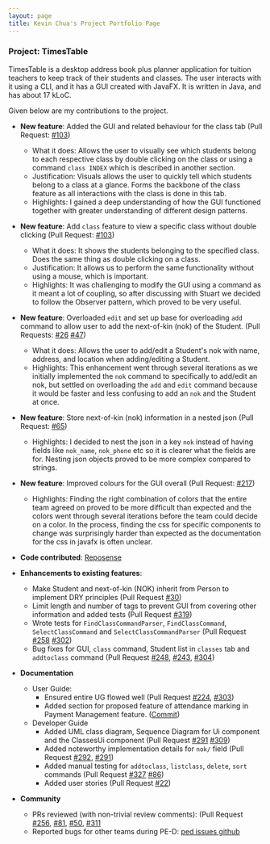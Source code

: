 ```yaml
---
layout: page
title: Kevin Chua's Project Portfolio Page
---
```


### Project: TimesTable

TimesTable is a desktop address book plus planner application for tuition teachers to keep track of their students 
and classes. The user interacts with it using a CLI, and it has a GUI created with JavaFX. It is written in Java, 
and has about 17 kLoC.

Given below are my contributions to the project.

* **New feature**: Added the GUI and related behaviour for the class tab (Pull Request: [\#103](https://github.com/AY2122S1-CS2103T-F11-1/tp/pull/103))
  * What it does: Allows the user to visually see which students belong to each respective class by double clicking on the class
    or using a command `class INDEX` which is described in another section.
  * Justification: Visuals allows the user to quickly tell which students belong to a class at a glance. 
  Forms the backbone of the class feature as all interactions with the class is done in this tab.
  * Highlights: I gained a deep understanding of how the GUI functioned together with greater understanding of different design patterns.

* **New feature**: Add `class` feature to view a specific class without double clicking (Pull Request: [\#103](https://github.com/AY2122S1-CS2103T-F11-1/tp/pull/103))
  * What it does: It shows the students belonging to the specified class. Does the same thing as double clicking on a class.
  * Justification: It allows us to perform the same functionality without using a mouse, which is important.
  * Highlights: It was challenging to modify the GUI using a command as it meant a lot of coupling, so after discussing with Stuart we decided to follow the Observer pattern,
    which proved to be very useful.

* **New feature**: Overloaded `edit` and set up base for overloading `add` command to allow user to add the next-of-kin (nok) of the Student. (Pull Requests: [\#26](https://github.com/AY2122S1-CS2103T-F11-1/tp/pull/26) [\#47](https://github.com/AY2122S1-CS2103T-F11-1/tp/pull/47))
  * What it does: Allows the user to add/edit a Student's nok with name, address, and location when adding/editing a Student.
  * Highlights: This enhancement went through several iterations as we initially implemented the
  `nok` command to specifically to add/edit an nok, but settled on overloading the `add` and `edit` command because it would
  be faster and less confusing to add an `nok` and the Student at once.
 
* **New feature**: Store next-of-kin (nok) information in a nested json (Pull Request: [\#65](https://github.com/AY2122S1-CS2103T-F11-1/tp/pull/65))
    * Highlights: I decided to nest the json in a key `nok` instead of having fields like `nok_name`, `nok_phone` etc so it is clearer what the fields are for. Nesting json objects proved to be more complex compared to strings.

* **New feature**: Improved colours for the GUI overall (Pull Request: [\#217](https://github.com/AY2122S1-CS2103T-F11-1/tp/pull/217))
    * Highlights: Finding the right combination of colors that the entire team agreed on proved to be more difficult than expected and the colors went through several iterations before the team could decide on a color. In the process, finding the css for specific components to change was surprisingly harder than expected as the documentation for the css in javafx is often unclear.

* **Code contributed**: [Reposense](https://nus-cs2103-ay2122s1.github.io/tp-dashboard/?search=yourally2&sort=groupTitle&sortWithin=title&timeframe=commit&mergegroup=&groupSelect=groupByRepos&breakdown=true&checkedFileTypes=docs~functional-code~test-code~other&since=2021-09-17&tabOpen=true&tabType=authorship&tabAuthor=yourally2&tabRepo=AY2122S1-CS2103T-F11-1%2Ftp%5Bmaster%5D&authorshipIsMergeGroup=false&authorshipFileTypes=docs~functional-code~test-code&authorshipIsBinaryFileTypeChecked=false)
  
* **Enhancements to existing features**:
    * Make Student and next-of-kin (NOK) inherit from Person to implement DRY principles (Pull Request [\#30](https://github.com/AY2122S1-CS2103T-F11-1/tp/pull/30))
    * Limit length and number of tags to prevent GUI from covering other information and added tests (Pull Request [\#319](https://github.com/AY2122S1-CS2103T-F11-1/tp/pull/319))
    * Wrote tests for `FindClassCommandParser`, `FindClassCommand`, `SelectClassCommand` and `SelectClassCommandParser` (Pull Request [\#258](https://github.com/AY2122S1-CS2103T-F11-1/tp/pull/258) [\#302](https://github.com/AY2122S1-CS2103T-F11-1/tp/pull/302))
    * Bug fixes for GUI, `class` command, Student list in `classes` tab and `addtoclass` command (Pull Request 
      [\#248](https://github.com/AY2122S1-CS2103T-F11-1/tp/pull/248),
      [\#243](https://github.com/AY2122S1-CS2103T-F11-1/tp/pull/243),
      [\#304](https://github.com/AY2122S1-CS2103T-F11-1/tp/pull/304))
  
* **Documentation**
  * User Guide:
    * Ensured entire UG flowed well (Pull Request [\#224](https://github.com/AY2122S1-CS2103T-F11-1/tp/pull/224), [\#303](https://github.com/AY2122S1-CS2103T-F11-1/tp/pull/303))
    * Added section for proposed feature of attendance marking in Payment Management feature. ([Commit](https://github.com/AY2122S1-CS2103T-F11-1/tp/pull/319/commits/effd6fbe0d67a6ed821fa16581e7ed3fd3e9cd32))
  * Developer Guide
    * Added UML class diagram, Sequence Diagram for Ui component and the ClassesUi component (Pull Request [\#291](https://github.com/AY2122S1-CS2103T-F11-1/tp/pull/291) [\#309](https://github.com/AY2122S1-CS2103T-F11-1/tp/pull/309))
    * Added noteworthy implementation details for `nok/` field (Pull Request [\#292](https://github.com/AY2122S1-CS2103T-F11-1/tp/pull/292), [\#291](https://github.com/AY2122S1-CS2103T-F11-1/tp/pull/291))
    * Added manual testing for `addtoclass`, `listclass`, `delete`, `sort` commands (Pull Request [\#327](https://github.com/AY2122S1-CS2103T-F11-1/tp/pull/327) [\#86](https://github.com/AY2122S1-CS2103T-F11-1/tp/pull/86))
    * Added user stories (Pull Request [\#22](https://github.com/AY2122S1-CS2103T-F11-1/tp/pull/22))
  
* **Community**
  * PRs reviewed (with non-trivial review comments): (Pull Request
    [\#256](https://github.com/AY2122S1-CS2103T-F11-1/tp/pull/256),
    [\#81](https://github.com/AY2122S1-CS2103T-F11-1/tp/pull/81),
    [\#50](https://github.com/AY2122S1-CS2103T-F11-1/tp/pull/50),
    [\#311](https://github.com/AY2122S1-CS2103T-F11-1/tp/pull/311)
  * Reported bugs for other teams during PE-D: [ped issues github](https://github.com/yourally2/ped/issues)
